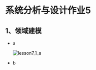 # 系统分析与设计作业5



## 1、领域建模

* a

  ![lesson7_1_a](https:\\starthemoon.github.io\images\lesson7_1_a.png)

* b